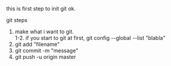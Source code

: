 
this is first step to init git
ok.

git steps

1. make what i want to git.  
1-2. if you start to git at first, git config --global --list "blabla" 
2. git add "filename"
3. git commit -m "message"
4. git push -u origin master

